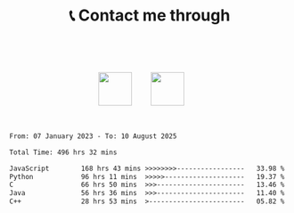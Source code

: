 
<br> <br>
<h1 align="center">📞 Contact me through <br> ‎  </h1> 
<br>

<p align="center">
<a href="mailto:shagnikpaul.772@gmail.com" target="_blank" rel="noopener noreferrer"><img src="https://i.imgur.com/LCCi6IK.png" height=60px style="margin-right: 30px"></a> 
<a href="https://www.linkedin.com/in/shagnik-paul-25a7711a4/" target="_blank" rel="noopener noreferrer"><img src="https://i.imgur.com/UGTv1Lz.png" height=60px style="margin-right: 30px"></a>   
</p>  

<br>


  
<!--START_SECTION:waka-->

```txt
From: 07 January 2023 - To: 10 August 2025

Total Time: 496 hrs 32 mins

JavaScript        168 hrs 43 mins >>>>>>>>-----------------   33.98 %
Python            96 hrs 11 mins  >>>>>--------------------   19.37 %
C                 66 hrs 50 mins  >>>----------------------   13.46 %
Java              56 hrs 36 mins  >>>----------------------   11.40 %
C++               28 hrs 53 mins  >------------------------   05.82 %
```

<!--END_SECTION:waka-->  
  
  
</p>
<br>

<br>














<br>
<br>
<!--asd <h1 align="center">🔹 Other Stuff. <br> ‎  </h1> 
<br>

